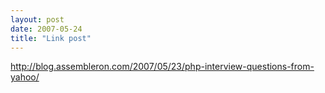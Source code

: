 ```yaml
---
layout: post
date: 2007-05-24
title: "Link post"
---
```

<http://blog.assembleron.com/2007/05/23/php-interview-questions-from-yahoo/>

